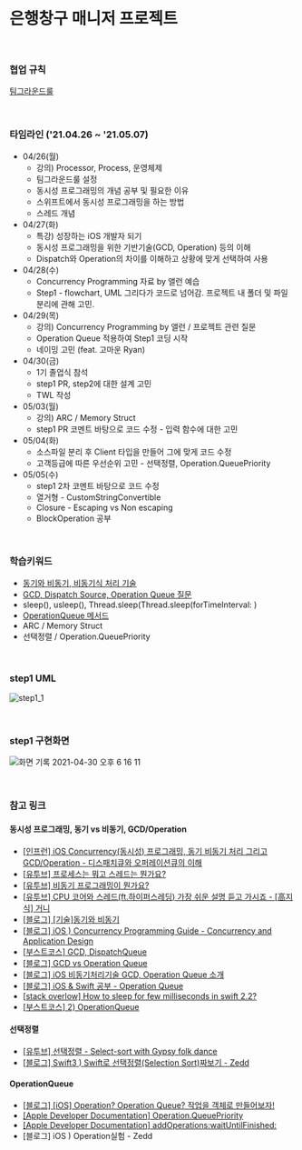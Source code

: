# 은행창구 매니저 프로젝트

<br>

### 협업 규칙

[팀그라운드룰](https://github.com/SoKoooool/ios-bank-manager/blob/main/Docs/%ED%8C%80%EA%B7%B8%EB%9D%BC%EC%9A%B4%EB%93%9C%EB%A3%B0.md)

<br>

### 타임라인 ('21.04.26 ~ '21.05.07)
- 04/26(월)
  - 강의) Processor, Process, 운영체제
  - 팀그라운드룰 설정
  - 동시성 프로그래밍의 개념 공부 및 필요한 이유
  - 스위프트에서 동시성 프로그래밍을 하는 방법
  - 스레드 개념
- 04/27(화)
  - 특강) 성장하는 iOS 개발자 되기
  - 동시성 프로그래밍을 위한 기반기술(GCD, Operation) 등의 이해
  - Dispatch와 Operation의 차이를 이해하고 상황에 맞게 선택하여 사용
- 04/28(수)
  - Concurrency Programming 자료 by 앨런 예습
  - Step1 - flowchart, UML 그리다가 코드로 넘어감. 프로젝트 내 폴더 및 파일 분리에 관해 고민.
- 04/29(목)
  - 강의) Concurrency Programming by 앨런 / 프로젝트 관련 질문
  - Operation Queue 적용하여 Step1 코딩 시작
  - 네이밍 고민 (feat. 고마운 Ryan)
- 04/30(금)
  - 1기 졸업식 참석
  - step1 PR, step2에 대한 설계 고민
  - TWL 작성
- 05/03(월)
  - 강의) ARC / Memory Struct
  - step1 PR 코멘트 바탕으로 코드 수정 -  입력 함수에 대한 고민
- 05/04(화)
    - 소스파일 분리 후 Client 타입을 만들어 그에 맞게 코드 수정
    - 고객등급에 따른 우선순위 고민 - 선택정렬, Operation.QueuePriority
- 05/05(수)
  - step1 2차 코멘트 바탕으로 코드 수정 
  - 열거형 - CustomStringConvertible
  - Closure - Escaping vs Non escaping
  - BlockOperation 공부
<br>

### 학습키워드
- [동기와 비동기, 비동기식 처리 기술](https://github.com/SoKoooool/ios-bank-manager/blob/4aa993fceb671e08808ba4231f34b9f6e9dbe282/Docs/%EB%8F%99%EA%B8%B0%EC%99%80%20%EB%B9%84%EB%8F%99%EA%B8%B0.md)
- [GCD, Dispatch Source, Operation Queue 질문](https://github.com/SoKoooool/ios-bank-manager/blob/main/Docs/GCD%2C%20Dispatch%20Source%2C%20Operation%20Queue%20%EC%A7%88%EB%AC%B8.md)
- sleep(), usleep(), Thread.sleep(Thread.sleep(forTimeInterval: )
- [OperationQueue 메서드](https://github.com/SoKoooool/ios-bank-manager/blob/main/Docs/OperationQueue%20%EB%A9%94%EC%84%9C%EB%93%9C.md)
- ARC / Memory Struct
- 선택정렬 / Operation.QueuePriority

<br>

### step1 UML
![step1_1](https://user-images.githubusercontent.com/65153742/116431054-5cbc6f00-a882-11eb-80e9-b80dbc5c2267.jpg)

<br>

### step1 구현화면
![화면 기록 2021-04-30 오후 6 16 11](https://user-images.githubusercontent.com/65153742/116675060-61973500-a9e0-11eb-8908-7a8b8f5910dd.gif)

<br>

### 참고 링크
#### 동시성 프로그래밍, 동기 vs 비동기, GCD/Operation
- [[인프런] iOS Concurrency(동시성) 프로그래밍, 동기 비동기 처리 그리고 GCD/Operation - 디스패치큐와 오퍼레이션큐의 이해](https://www.inflearn.com/course/iOS-Concurrency-GCD-Operation#)
- [[유투브] 프로세스는 뭐고 스레드는 뭔가요?](https://www.youtube.com/watch?v=iks_Xb9DtTM)
- [[유투브] 비동기 프로그래밍이 뭔가요?](https://www.youtube.com/watch?v=m0icCqHY39U)
- [[유투브] CPU 코어와 스레드(ft.하이퍼스레딩) 가장 쉬운 설명 듣고 가시죠 - [高지식] 거니](https://www.youtube.com/watch?v=_dhLLWJNhwY)
- [[블로그] [기술]동기와 비동기](https://velog.io/@stay136/%EA%B8%B0%EC%88%A0%EB%A9%B4%EC%A0%91%EB%8F%99%EA%B8%B0%EC%99%80-%EB%B9%84%EB%8F%99%EA%B8%B0)
- [[블로그] iOS ) Concurrency Programming Guide - Concurrency and Application Design](https://zeddios.tistory.com/509)
- [[부스트코스] GCD, DispatchQueue](https://www.boostcourse.org/mo326/lecture/16916?isDesc=false)
- [[블로그] GCD vs Operation Queue](https://caution-dev.github.io/ios/2019/03/15/iOS-GCD-vs-Operation-Queue.html)
- [[블로그] iOS 비동기처리기술 GCD, Operation Queue 소개](https://0urtrees.tistory.com/30)
- [[블로그] iOS & Swift 공부 - Operation Queue](https://velog.io/@kevinkim2586/iOS-Swift-%EA%B3%B5%EB%B6%80-Operation-Queue)
- [[stack overlow] How to sleep for few milliseconds in swift 2.2?](https://stackoverflow.com/questions/38119742/how-to-sleep-for-few-milliseconds-in-swift-2-2)
- [[부스트코스] 2) OperationQueue](https://www.boostcourse.org/mo326/lecture/16898?isDesc=false)
#### 선택정렬
- [[유투브] 선택정렬 - Select-sort with Gypsy folk dance](https://www.youtube.com/watch?v=Ns4TPTC8whw&t=322s)
- [[블로그] Swift3 ) Swift로 선택정렬(Selection Sort)짜보기 - Zedd](https://zeddios.tistory.com/66)
#### OperationQueue
- [[블로그] [iOS] Operation? Operation Queue? 작업을 객체로 만들어보자!](https://onelife2live.tistory.com/18)
- [[Apple Developer Documentation] Operation.QueuePriority](https://developer.apple.com/documentation/foundation/operation/queuepriority)
- [[Apple Developer Documentation] addOperations:waitUntilFinished:](https://developer.apple.com/documentation/foundation/nsoperationqueue/1408358-addoperations)
- [블로그] iOS ) Operation실험 - Zedd
